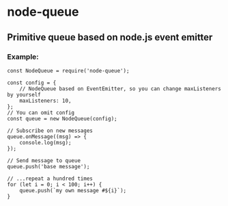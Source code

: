 # node-queue
## Primitive queue based on node.js event emitter
### Example: 

```
const NodeQueue = require('node-queue');

const config = {
	// NodeQueue based on EventEmitter, so you can change maxListeners by yourself
	maxListeners: 10,
};
// You can omit config
const queue = new NodeQueue(config);

// Subscribe on new messages
queue.onMessage((msg) => {
	console.log(msg);
});

// Send message to queue
queue.push('base message');

// ...repeat a hundred times
for (let i = 0; i < 100; i++) {
	queue.push(`my own message #${i}`);
}
```
